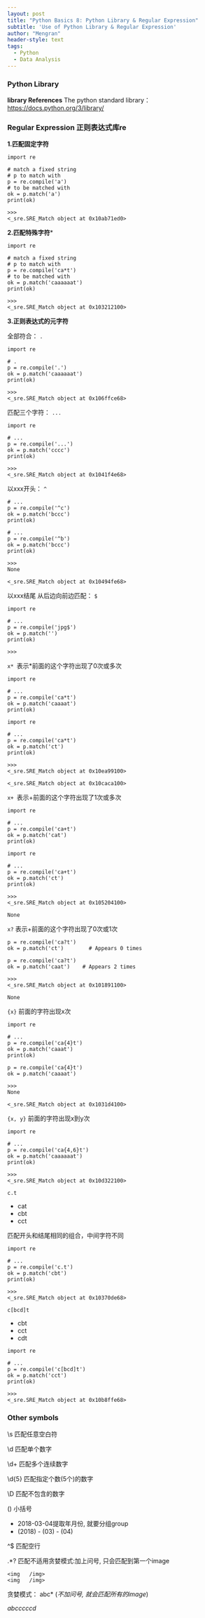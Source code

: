 ```yaml
---
layout: post
title: "Python Basics 8: Python Library & Regular Expression"
subtitle: 'Use of Python Library & Regular Expression'
author: "Mengran"
header-style: text
tags:
  - Python
  - Data Analysis
---
```


### Python Library

**library References**
The python standard library： https://docs.python.org/3/library/

### Regular Expression 正则表达式库re

**1.匹配固定字符**

```vim
import re

# match a fixed string
# p to match with
p = re.compile('a')
# to be matched with
ok = p.match('a')
print(ok)

>>>
<_sre.SRE_Match object at 0x10ab71ed0>
```

**2.匹配特殊字符***

```vim
import re

# match a fixed string
# p to match with
p = re.compile('ca*t')
# to be matched with
ok = p.match('caaaaaat')
print(ok)

>>>
<_sre.SRE_Match object at 0x103212100>

```

**3.正则表达式的元字符**

全部符合： `.`

```vim
import re

# .
p = re.compile('.')
ok = p.match('caaaaaat')
print(ok)

>>>
<_sre.SRE_Match object at 0x106ffce68>
```

匹配三个字符： `...`

```vim
import re

# ...
p = re.compile('...')
ok = p.match('cccc')
print(ok)

>>>
<_sre.SRE_Match object at 0x1041f4e68>
```

以xxx开头： `^`

```vim
# ...
p = re.compile('^c')
ok = p.match('bccc')
print(ok)

# ...
p = re.compile('^b')
ok = p.match('bccc')
print(ok)

>>>
None

<_sre.SRE_Match object at 0x10494fe68>
```

以xxx结尾 从后边向前边匹配： `$`

```vim
import re

# ...
p = re.compile('jpg$')
ok = p.match('')
print(ok)

>>>

```

`x* `表示*前面的这个字符出现了0次或多次

```vim
import re

# ...
p = re.compile('ca*t')
ok = p.match('caaaat')
print(ok)

import re

# ...
p = re.compile('ca*t')
ok = p.match('ct')
print(ok)

>>>
<_sre.SRE_Match object at 0x10ea99100>

<_sre.SRE_Match object at 0x10caca100>
```

`x+ `表示+前面的这个字符出现了1次或多次

```vim
import re

# ...
p = re.compile('ca+t')
ok = p.match('cat')
print(ok)

import re

# ...
p = re.compile('ca+t')
ok = p.match('ct')
print(ok)

>>>
<_sre.SRE_Match object at 0x105204100>

None
```

`x?` 表示+前面的这个字符出现了0次或1次

```vim
p = re.compile('ca?t')
ok = p.match('ct')        # Appears 0 times

p = re.compile('ca?t')
ok = p.match('caat')    # Appears 2 times

>>>
<_sre.SRE_Match object at 0x101891100>

None
```

`{x}` 前面的字符出现x次

```vim
import re

# ...
p = re.compile('ca{4}t')
ok = p.match('caaat')
print(ok)

p = re.compile('ca{4}t')
ok = p.match('caaaat')

>>>
None

<_sre.SRE_Match object at 0x1031d4100>
```

`{x, y}` 前面的字符出现x到y次

```vim
import re

# ...
p = re.compile('ca{4,6}t')
ok = p.match('caaaaaat')
print(ok)

>>>
<_sre.SRE_Match object at 0x10d322100>
```

`c.t`
- cat
- cbt
- cct

匹配开头和结尾相同的组合，中间字符不同

```vim
import re

# ...
p = re.compile('c.t')
ok = p.match('cbt')
print(ok)

>>>
<_sre.SRE_Match object at 0x10370de68>
```

`c[bcd]t`
- cbt
- cct
- cdt

```vim
import re

# ...
p = re.compile('c[bcd]t')
ok = p.match('cct')
print(ok)

>>>
<_sre.SRE_Match object at 0x10b8ffe68>
```

### Other symbols

\s 匹配任意空白符

\d 匹配单个数字

\d+ 匹配多个连续数字

\d{5} 匹配指定个数(5个)的数字

\D 匹配不包含的数字

() 小括号
- 2018-03-04提取年月份, 就要分组group
- (2018) - (03) - (04)

^$ 匹配空行

.*? 匹配不适用贪婪模式:加上问号, 只会匹配到第一个image
```vim
<img   /img>
<img   /img>
```

贪婪模式： abc* (_不加问号, 就会匹配所有的image_)

_abcccccd_


